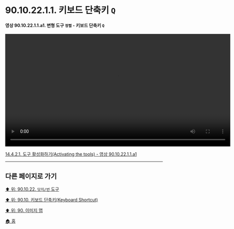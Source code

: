 # 90.10.22.1.1. 키보드 단축키 `Q`

<a id="90-10-22-01-01-a1"></a>

#### 영상 90.10.22.1.1.a1. 변형 도구 `정렬` - 키보드 단축키 `Q`
<video controls="controls" width="720" src="https://github.com/wonder13662/gimp/assets/15767104/ad250272-9937-411f-8ee0-a82c0209315c"></video>

[14.4.2.1. 도구 활성화하기(Activating the tools) - 영상 90.10.22.1.1.a1](./14-04-02-01-activating_the_tool.md#90-10-22-01-01-a1)

***

## 다른 페이지로 가기

[⬆️ 위: 90.10.22. `닷지/번` 도구](./90-10-22-00-dodge_burn.md)

[⬆️ 위: 90.10. 키보드 단축키(Keyboard Shortcut)](./90-10-00-keyboard_shortcut.md)

[⬆️ 위: 90. 이미지 맵](./90-00-image-map.md)

[🏠 홈](./00-home.md)